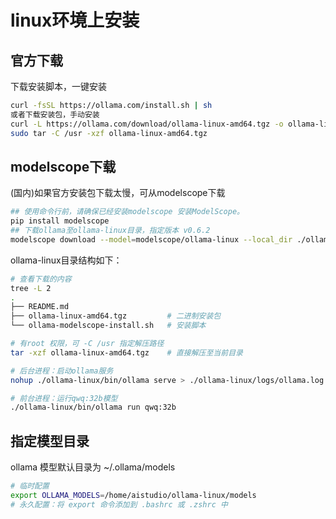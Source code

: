 # linux环境上安装
## 官方下载
下载安装脚本，一键安装
```bash
curl -fsSL https://ollama.com/install.sh | sh
或者下载安装包，手动安装
curl -L https://ollama.com/download/ollama-linux-amd64.tgz -o ollama-linux-amd64.tgz
sudo tar -C /usr -xzf ollama-linux-amd64.tgz
```
## modelscope下载
(国内)如果官方安装包下载太慢，可从modelscope下载
```bash
## 使用命令行前，请确保已经安装modelscope 安装ModelScope。
pip install modelscope
## 下载ollama至ollama-linux目录，指定版本 v0.6.2
modelscope download --model=modelscope/ollama-linux --local_dir ./ollama-linux --revision v0.6.2
```
ollama-linux目录结构如下：
```bash
# 查看下载的内容
tree -L 2
.
├── README.md
├── ollama-linux-amd64.tgz         # 二进制安装包
└── ollama-modelscope-install.sh   # 安装脚本

# 有root 权限，可 -C /usr 指定解压路径
tar -xzf ollama-linux-amd64.tgz    # 直接解压至当前目录

# 后台进程：启动ollama服务
nohup ./ollama-linux/bin/ollama serve > ./ollama-linux/logs/ollama.log 2>&1 &

# 前台进程：运行qwq:32b模型
./ollama-linux/bin/ollama run qwq:32b
```

## 指定模型目录
ollama 模型默认目录为 ~/.ollama/models
```bash
# 临时配置
export OLLAMA_MODELS=/home/aistudio/ollama-linux/models
# 永久配置：将 export 命令添加到 .bashrc 或 .zshrc 中
```